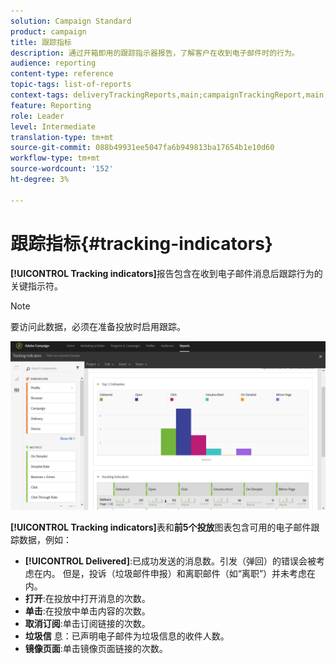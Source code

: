 ```yaml
---
solution: Campaign Standard
product: campaign
title: 跟踪指标
description: 通过开箱即用的跟踪指示器报告，了解客户在收到电子邮件时的行为。
audience: reporting
content-type: reference
topic-tags: list-of-reports
context-tags: deliveryTrackingReports,main;campaignTrackingReport,main;programTrackingReport,main
feature: Reporting
role: Leader
level: Intermediate
translation-type: tm+mt
source-git-commit: 088b49931ee5047fa6b949813ba17654b1e10d60
workflow-type: tm+mt
source-wordcount: '152'
ht-degree: 3%

---
```



# 跟踪指标{#tracking-indicators}

**[!UICONTROL Tracking indicators]**&#x200B;报告包含在收到电子邮件消息后跟踪行为的关键指示符。

>[!NOTE]
>
>要访问此数据，必须在准备投放时启用跟踪。

![](assets/delivery_reports_2.png)

**[!UICONTROL Tracking indicators]**&#x200B;表和&#x200B;**前5个投放**&#x200B;图表包含可用的电子邮件跟踪数据，例如：

* **[!UICONTROL Delivered]**:已成功发送的消息数。引发（弹回）的错误会被考虑在内。 但是，投诉（垃圾邮件申报）和离职邮件（如“离职”）并未考虑在内。
* **打开**:在投放中打开消息的次数。
* **单击**:在投放中单击内容的次数。
* **取消订阅**:单击订阅链接的次数。
* **垃圾信** 息：已声明电子邮件为垃圾信息的收件人数。
* **镜像页面**:单击镜像页面链接的次数。


